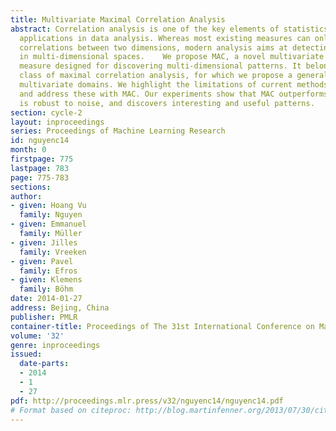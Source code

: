 ```yaml
---
title: Multivariate Maximal Correlation Analysis
abstract: Correlation analysis is one of the key elements of statistics, and has various
  applications in data analysis. Whereas most existing measures can only detect pairwise
  correlations between two dimensions, modern analysis aims at detecting correlations
  in multi-dimensional spaces.    We propose MAC, a novel multivariate correlation
  measure designed for discovering multi-dimensional patterns. It belongs to the powerful
  class of maximal correlation analysis, for which we propose a generalization to
  multivariate domains. We highlight the limitations of current methods in this class,
  and address these with MAC. Our experiments show that MAC outperforms existing solutions,
  is robust to noise, and discovers interesting and useful patterns.
section: cycle-2
layout: inproceedings
series: Proceedings of Machine Learning Research
id: nguyenc14
month: 0
firstpage: 775
lastpage: 783
page: 775-783
sections: 
author:
- given: Hoang Vu
  family: Nguyen
- given: Emmanuel
  family: Müller
- given: Jilles
  family: Vreeken
- given: Pavel
  family: Efros
- given: Klemens
  family: Böhm
date: 2014-01-27
address: Bejing, China
publisher: PMLR
container-title: Proceedings of The 31st International Conference on Machine Learning
volume: '32'
genre: inproceedings
issued:
  date-parts:
  - 2014
  - 1
  - 27
pdf: http://proceedings.mlr.press/v32/nguyenc14/nguyenc14.pdf
# Format based on citeproc: http://blog.martinfenner.org/2013/07/30/citeproc-yaml-for-bibliographies/
---
```

